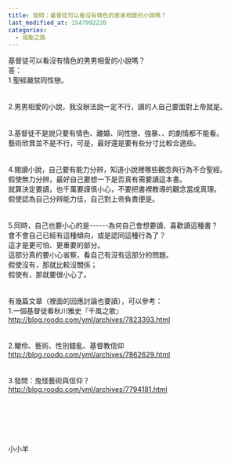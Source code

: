 ```yaml
---
title: 發問：基督徒可以看沒有情色的男男相愛的小說嗎？
last_modified_at: 1547992220
categories:
  - 成聖之路
---
```


基督徒可以看沒有情色的男男相愛的小說嗎？<!--more--><br>答：<br>1.聖經嚴禁同性戀。<br> <br><br>2.男男相愛的小說，我沒辦法說一定不行，讀的人自己要面對上帝就是。<br> <br><br>3.基督徒不是說只要有情色、離婚、同性戀、強暴、、的劇情都不能看。<br>藝術欣賞並不是不行，可是，最好還是要有些分寸比較合適些。<br> <br><br>4.閱讀小說，自己要有能力分辨，知道小說裡哪些觀念與行為不合聖經。<br>假使無力分辨，最好自己要想一下是否真有需要讀這本書。<br>就算決定要讀，也千萬要謹慎小心，不要把書裡教導的觀念當成真理。<br>假使認為自己分辨能力佳，自己對上帝負責便是。<br><br><br>5.同時，自己也要小心的是------為何自己會想要讀、喜歡讀這種書？<br>會不會自己已經有這種傾向，或是認同這種行為了？<br>這才是更可怕、更重要的部分。<br>這部分真的要小心省察，看自己有沒有這部分的問題。<br>假使沒有，那就比較沒關係；<br>假使有，那就要很小心了。<br> <br> <br>有幾篇文章（裡面的回應討論也要讀），可以參考：<br>1.一個基督徒看秋川雅史『千風之歌』 <br>http://blog.roodo.com/yml/archives/7823393.html<br> <br><br>2.閹伶、藝術、性別錯亂、基督教信仰<br>http://blog.roodo.com/yml/archives/7862629.html<br> <br><br>3.發問：鬼怪藝術與信仰？ <br>http://blog.roodo.com/yml/archives/7794181.html<br> <br><br><br><br><br><br>小小羊<br><br><br><br><br><br><br><br><br><br><br><br>

